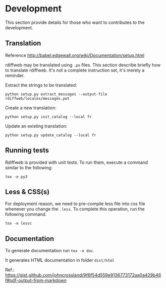 # Development

This section provide details for those who want to contributes to the development.

## Translation

Reference <http://babel.edgewall.org/wiki/Documentation/setup.html>

rdiffweb may be translated using `.po` files. This section describe briefly
how to translate rdiffweb. It's not a complete instruction set, it's merely a reminder.

Extract the strings to be translated:

    python setup.py extract_messages --output-file rdiffweb/locales/messages.pot

Create a new translation:

    python setup.py init_catalog --local fr

Update an existing translation:

    python setup.py update_catalog --local fr

## Running tests

Rdiffweb is provided with unit tests. To run them, execute a command similar to the following:

    tox -e py3

## Less & CSS(s)

For deployment reason, we need to pre-compile less file into css file
whenever you change the `.less`. To complete this operation, run the following command.

    tox -e lessc

## Documentation

To generate documentation run `tox -e doc`.

It generates HTML documentation in folder `dist/html`

Ref.: <https://gist.github.com/johncrossland/9f6f54d559e9136773172aa0a429b46f#pdf-output-from-markdown>
